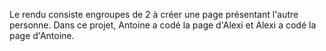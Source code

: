 Le rendu consiste engroupes de 2 à créer une page présentant l'autre personne. Dans ce projet, Antoine a codé la page d'Alexi et Alexi a codé la page d'Antoine.
